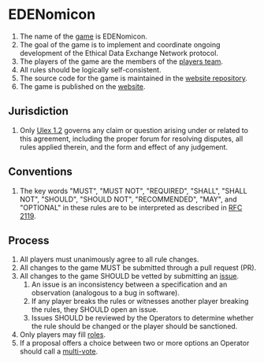 # EDENomicon

1. The name of the [game](./Nomicon/) is EDENomicon.
1. The goal of the game is to implement and coordinate ongoing development of the Ethical Data Exchange Network protocol.
1. The players of the game are the members of the [players team](https://github.com/orgs/cryptotechguru/teams/players/members).
1. All rules should be logically self-consistent.
1. The source code for the game is maintained in the [website repository](https://github.com/cryptotechguru/EDENomicon).
1. The game is published on the [website](https://cryptotechguru.github.io/EDENomicon/).

## Jurisdiction

1. Only [Ulex 1.2](https://ulex.law/versions/1.2) governs any claim or question arising under or related to this agreement, including the proper forum for resolving disputes, all rules applied therein, and the form and effect of any judgement.

## Conventions

1. The key words "MUST", "MUST NOT", "REQUIRED", "SHALL", "SHALL NOT", "SHOULD", "SHOULD NOT", "RECOMMENDED", "MAY", and "OPTIONAL" in these rules are to be interpreted as described in [RFC 2119](https://www.ietf.org/rfc/rfc2119.txt).

## Process

1. All players must unanimously agree to all rule changes.
1. All changes to the game MUST be submitted through a pull request (PR).
1. All changes to the game SHOULD be vetted by submitting an [issue](https://github.com/cryptotechguru/EDENomicon/issues).
    1. An issue is an inconsistency between a specification and an observation (analogous to a bug in software).
    1. If any player breaks the rules or witnesses another player breaking the rules, they SHOULD open an issue.
    1. Issues SHOULD be reviewed by the Operators to determine whether the rule should be changed or the player should be sanctioned.
1. Only players may fill [roles](Roles/).
1. If a proposal offers a choice between two or more options an Operator should call a [multi-vote](multi-vote.md).
